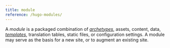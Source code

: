 ```yaml
---
title: module
reference: /hugo-modules/
---
```


A _module_ is a packaged combination of [_archetypes_](g), assets, content, data, [_templates_](g), translation tables, static files, or configuration settings. A module may serve as the basis for a new site, or to augment an existing site.

